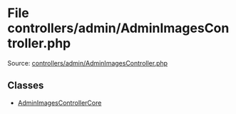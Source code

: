 File controllers/admin/AdminImagesController.php
=========
Source: [controllers/admin/AdminImagesController.php](https://github.com/PrestaShop/PrestaShop/blob/1.6.1.1/controllers/admin/AdminImagesController.php)


Classes
-------

* [AdminImagesControllerCore](class.AdminImagesControllerCore)

